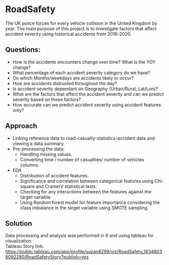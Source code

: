# RoadSafety

The UK police forces for every vehicle collision in the United Kingdom by year. The main purpose of this project is to investigate factors that affect accident severity using historical accidents from 2018-2020.

## Questions:
* How is the accidents encounters change over time? What is the YOY change?
* What percentage of each accident severity category do we have?
* On which Months/weekdays are accidents likely to occur?
* How are accidents distrusted throughout the day?
* Is accident severity dependant on Geography (Urban/Rural, Lat/Lon)?
* What are the factors that affect the accident severity and can we predict severity based on these factors?
* How accurate can we predict accident severity using accident features only?

## Approach
* Linking reference data to road-casualty-statistics-accident data and viewing a data summary.
* Pre-processing the data:  
    + Handling missing values.
    + Converting time / number of casualties/ number of vehicles columns.
* EDA
    + Distribution of accident features.
    + Significance and correlation between categorical features using Chi-square and CramerV statistical tests.
    + Checking for any interactions between the features against the target variable.
    + Using Random forest model for feature importance considering the class imbalance in the target variable using SMOTE sampling.

## Solution  
Data processing and analysis was performed in R and using tableau for visualization.  
Tableau Story link: https://public.tableau.com/app/profile/suzan8299/viz/RoadSafety_16348038092280/RoadSafetyStory?publish=yes



